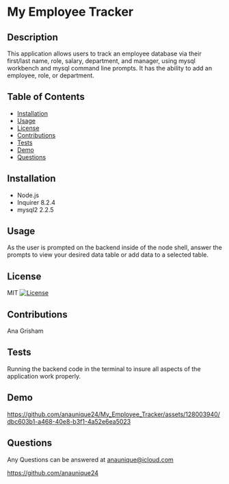 # My Employee Tracker

 ## Description
 This application allows users to track an employee database via their first/last name, role, salary, department, and manager, using mysql workbench and mysql command line prompts. It has the ability to add an employee, role, or department.
 
 ## Table of Contents
 - [Installation](#Installation)
 - [Usage](#Usage)
 - [License](#License)
 - [Contributions](#Contributions)
 - [Tests](#Tests)
 - [Demo](#Demo)
 - [Questions](#Questions)
 
 ## Installation
 - Node.js
 - Inquirer 8.2.4
 - mysql2 2.2.5

 ## Usage
 As the user is prompted on the backend inside of the node shell, answer the prompts to view your desired data table or add data to a selected table.
 
 ## License
 MIT
 [![License](https://img.shields.io/badge/License-MIT-green.svg)](https://opensource.org/licenses/MIT)
 
 ## Contributions
 Ana Grisham
 
 ## Tests
 Running the backend code in the terminal to insure all aspects of the application work properly.
 
 ## Demo
https://github.com/anaunique24/My_Employee_Tracker/assets/128003940/dbc603b1-a468-40e8-b3f1-4a52e6ea5023

 ## Questions
 Any Questions can be answered at anaunique@icloud.com
 
 https://github.com/anaunique24
